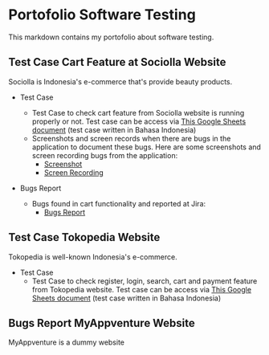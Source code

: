 # Portofolio Software Testing

This markdown contains my portofolio about software testing.

## Test Case Cart Feature at Sociolla Website

Sociolla is Indonesia's e-commerce that's provide beauty products. 
- Test Case
  - Test Case to check cart feature from Sociolla website is running properly or not. Test case can be access via [This Google Sheets document](https://docs.google.com/spreadsheets/d/1KUYDSU7LX_qasGzJkQhKDt3oguEEj34o/edit?usp=sharing&ouid=115495345052079247353&rtpof=true&sd=true) (test case written in Bahasa Indonesia)
  - Screenshots and screen records when there are bugs in the application to document these bugs. Here are some screenshots and screen recording bugs from the application:
    - [Screenshot](https://drive.google.com/file/d/15EPKhl-p_58AAD5gu7MIs0BMWpo8twWB/view?usp=sharing)
    - [Screen Recording](https://drive.google.com/file/d/13ZosXZV7rzeZorWZDlIrJnbbDAcitbjG/view?usp=sharing)

- Bugs Report
  - Bugs found in cart functionality and reported at Jira:
    - [Bugs Report](https://drive.google.com/file/d/11YWRNn8zT4nPD8YQQtcVUeExi-ghwd32/view?usp=sharing)

## Test Case Tokopedia Website

Tokopedia is well-known Indonesia's e-commerce. 
- Test Case
  - Test Case to check register, login, search, cart and payment feature from Tokopedia website. Test case can be access via [This Google Sheets document](https://docs.google.com/spreadsheets/d/1-PPV60C8FFmVSIQsKW3Neqps3REPDjUq6c3AwG6uDUA/edit?usp=sharing) (test case written in Bahasa Indonesia)

## Bugs Report MyAppventure Website

MyAppventure is a dummy website 
